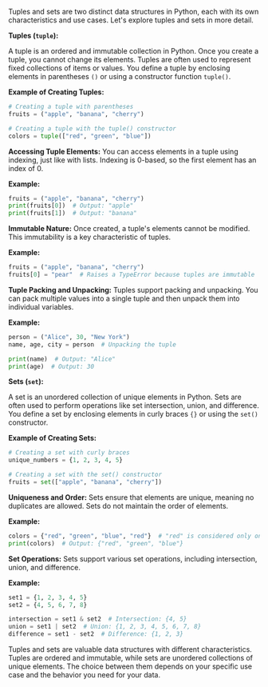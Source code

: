 Tuples and sets are two distinct data structures in Python, each with its own characteristics and use cases. Let's explore tuples and sets in more detail.

**Tuples (`tuple`):**

A tuple is an ordered and immutable collection in Python. Once you create a tuple, you cannot change its elements. Tuples are often used to represent fixed collections of items or values. You define a tuple by enclosing elements in parentheses `()` or using a constructor function `tuple()`.

**Example of Creating Tuples:**
```python
# Creating a tuple with parentheses
fruits = ("apple", "banana", "cherry")

# Creating a tuple with the tuple() constructor
colors = tuple(["red", "green", "blue"])
```

**Accessing Tuple Elements:**
You can access elements in a tuple using indexing, just like with lists. Indexing is 0-based, so the first element has an index of 0.

**Example:**
```python
fruits = ("apple", "banana", "cherry")
print(fruits[0])  # Output: "apple"
print(fruits[1])  # Output: "banana"
```

**Immutable Nature:**
Once created, a tuple's elements cannot be modified. This immutability is a key characteristic of tuples.

**Example:**
```python
fruits = ("apple", "banana", "cherry")
fruits[0] = "pear"  # Raises a TypeError because tuples are immutable
```

**Tuple Packing and Unpacking:**
Tuples support packing and unpacking. You can pack multiple values into a single tuple and then unpack them into individual variables.

**Example:**
```python
person = ("Alice", 30, "New York")
name, age, city = person  # Unpacking the tuple

print(name)  # Output: "Alice"
print(age)  # Output: 30
```

**Sets (`set`):**

A set is an unordered collection of unique elements in Python. Sets are often used to perform operations like set intersection, union, and difference. You define a set by enclosing elements in curly braces `{}` or using the `set()` constructor.

**Example of Creating Sets:**
```python
# Creating a set with curly braces
unique_numbers = {1, 2, 3, 4, 5}

# Creating a set with the set() constructor
fruits = set(["apple", "banana", "cherry"])
```

**Uniqueness and Order:**
Sets ensure that elements are unique, meaning no duplicates are allowed. Sets do not maintain the order of elements.

**Example:**
```python
colors = {"red", "green", "blue", "red"}  # "red" is considered only once in the set
print(colors)  # Output: {"red", "green", "blue"}
```

**Set Operations:**
Sets support various set operations, including intersection, union, and difference.

**Example:**
```python
set1 = {1, 2, 3, 4, 5}
set2 = {4, 5, 6, 7, 8}

intersection = set1 & set2  # Intersection: {4, 5}
union = set1 | set2  # Union: {1, 2, 3, 4, 5, 6, 7, 8}
difference = set1 - set2  # Difference: {1, 2, 3}
```

Tuples and sets are valuable data structures with different characteristics. Tuples are ordered and immutable, while sets are unordered collections of unique elements. The choice between them depends on your specific use case and the behavior you need for your data.